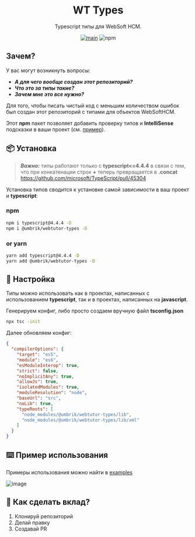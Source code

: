 <h1 align="center">WT Types</h1>
<div align="center">
  Typescript типы для WebSoft HCM.
  
  [![main](https://github.com/umbrik/webtutor-types/actions/workflows/main.check.yml/badge.svg)](https://github.com/umbrik/webtutor-types/actions/workflows/main.check.yml)
  ![npm](https://img.shields.io/npm/dw/@umbrik/webtutor-types)
</div>

## Зачем?

У вас могут возникнуть вопросы:
- **_А для чего вообще создан этот репозиторий?_**
- **_Что это за типы такие?_**
- **_Зачем мне это все нужно?_**

Для того, чтобы писать чистый код с меньшим количеством ошибок был создан этот репозиторий с типами для объектов WebSoftHCM.

Этот **npm** пакет позволяет добавить проверку типов и **IntelliSense** подсказки в ваши проект (см. [пример](#%EF%B8%8F-Пример-использования)).

## 📦 Установка

> **_Важно:_** типы работают только с **typescript<=4.4.4** в связи с тем, что при конкатенации строк **+** теперь превращается в **.concat** https://github.com/microsoft/TypeScript/pull/45304

Установка типов сводится к установке самой зависимости в ваш проект и **typescript**:

### npm

```bash
npm i typescript@4.4.4 -D
npm i @umbrik/webtutor-types -D
```

### or yarn

```bash
yarn add typescript@4.4.4 -D
yarn add @umbrik/webtutor-types -D
```

## 🔨 Настройка

Типы можно использовать как в проектах, написанных с использованием **typescript**, так и в проектах, написанных на **javascript**.

Генерируем конфиг, либо просто создаем вручную файл **tsconfig.json**

```bash
npx tsc -init
```

Далее обновляем конфиг:

```json
{
  "compilerOptions": {
    "target": "es5",
    "module": "es6",
    "esModuleInterop": true,
    "strict": false,
    "noImplicitAny": true,
    "allowJs": true,
    "isolatedModules": true,
    "moduleResolution": "node",
    "baseUrl": "src",
    "noLib": true,
    "typeRoots": [
      "node_modules/@umbrik/webtutor-types/lib",
      "node_modules/@umbrik/webtutor-types/lib/xml"
    ]
  }
}
```

## ⌨️ Пример использования

Примеры использования можно найти в [examples](/examples/)

![image](https://github.com/HCM-guru/webtutor-types/assets/693254/aefa6c12-4479-4cab-a7e8-c29d880358b7)

## 🤝 Как сделать вклад?

1. Клонируй репозиторий
2. Делай правку
3. Создавай PR
